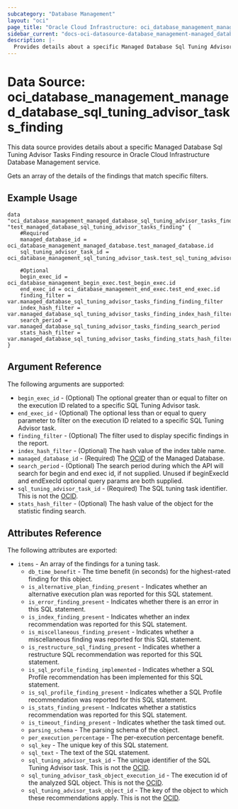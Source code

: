```yaml
---
subcategory: "Database Management"
layout: "oci"
page_title: "Oracle Cloud Infrastructure: oci_database_management_managed_database_sql_tuning_advisor_tasks_finding"
sidebar_current: "docs-oci-datasource-database_management-managed_database_sql_tuning_advisor_tasks_finding"
description: |-
  Provides details about a specific Managed Database Sql Tuning Advisor Tasks Finding in Oracle Cloud Infrastructure Database Management service
---
```


# Data Source: oci_database_management_managed_database_sql_tuning_advisor_tasks_finding
This data source provides details about a specific Managed Database Sql Tuning Advisor Tasks Finding resource in Oracle Cloud Infrastructure Database Management service.

Gets an array of the details of the findings that match specific filters.


## Example Usage

```hcl
data "oci_database_management_managed_database_sql_tuning_advisor_tasks_finding" "test_managed_database_sql_tuning_advisor_tasks_finding" {
	#Required
	managed_database_id = oci_database_management_managed_database.test_managed_database.id
	sql_tuning_advisor_task_id = oci_database_management_sql_tuning_advisor_task.test_sql_tuning_advisor_task.id

	#Optional
	begin_exec_id = oci_database_management_begin_exec.test_begin_exec.id
	end_exec_id = oci_database_management_end_exec.test_end_exec.id
	finding_filter = var.managed_database_sql_tuning_advisor_tasks_finding_finding_filter
	index_hash_filter = var.managed_database_sql_tuning_advisor_tasks_finding_index_hash_filter
	search_period = var.managed_database_sql_tuning_advisor_tasks_finding_search_period
	stats_hash_filter = var.managed_database_sql_tuning_advisor_tasks_finding_stats_hash_filter
}
```

## Argument Reference

The following arguments are supported:

* `begin_exec_id` - (Optional) The optional greater than or equal to filter on the execution ID related to a specific SQL Tuning Advisor task.
* `end_exec_id` - (Optional) The optional less than or equal to query parameter to filter on the execution ID related to a specific SQL Tuning Advisor task.
* `finding_filter` - (Optional) The filter used to display specific findings in the report.
* `index_hash_filter` - (Optional) The hash value of the index table name.
* `managed_database_id` - (Required) The [OCID](https://docs.cloud.oracle.com/iaas/Content/General/Concepts/identifiers.htm) of the Managed Database.
* `search_period` - (Optional) The search period during which the API will search for begin and end exec id, if not supplied. Unused if beginExecId and endExecId optional query params are both supplied. 
* `sql_tuning_advisor_task_id` - (Required) The SQL tuning task identifier. This is not the [OCID](https://docs.cloud.oracle.com/iaas/Content/General/Concepts/identifiers.htm).
* `stats_hash_filter` - (Optional) The hash value of the object for the statistic finding search.


## Attributes Reference

The following attributes are exported:

* `items` - An array of the findings for a tuning task.
	* `db_time_benefit` - The time benefit (in seconds) for the highest-rated finding for this object.
	* `is_alternative_plan_finding_present` - Indicates whether an alternative execution plan was reported for this SQL statement.
	* `is_error_finding_present` - Indicates whether there is an error in this SQL statement.
	* `is_index_finding_present` - Indicates whether an index recommendation was reported for this SQL statement.
	* `is_miscellaneous_finding_present` - Indicates whether a miscellaneous finding was reported for this SQL statement.
	* `is_restructure_sql_finding_present` - Indicates whether a restructure SQL recommendation was reported for this SQL statement.
	* `is_sql_profile_finding_implemented` - Indicates whether a SQL Profile recommendation has been implemented for this SQL statement.
	* `is_sql_profile_finding_present` - Indicates whether a SQL Profile recommendation was reported for this SQL statement.
	* `is_stats_finding_present` - Indicates whether a statistics recommendation was reported for this SQL statement.
	* `is_timeout_finding_present` - Indicates whether the task timed out.
	* `parsing_schema` - The parsing schema of the object.
	* `per_execution_percentage` - The per-execution percentage benefit.
	* `sql_key` - The unique key of this SQL statement.
	* `sql_text` - The text of the SQL statement.
	* `sql_tuning_advisor_task_id` - The unique identifier of the SQL Tuning Advisor task. This is not the [OCID](https://docs.cloud.oracle.com/iaas/Content/General/Concepts/identifiers.htm).
	* `sql_tuning_advisor_task_object_execution_id` - The execution id of the analyzed SQL object. This is not the [OCID](https://docs.cloud.oracle.com/iaas/Content/General/Concepts/identifiers.htm).
	* `sql_tuning_advisor_task_object_id` - The key of the object to which these recommendations apply. This is not the [OCID](https://docs.cloud.oracle.com/iaas/Content/General/Concepts/identifiers.htm). 

